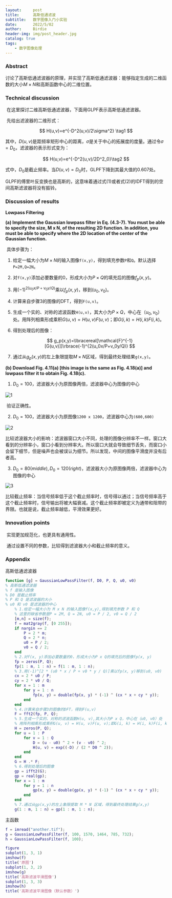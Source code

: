 ```yaml
---
layout:     post
title:      高斯低通滤波
subtitle:   数字图像入门小实验
date:       2022/5/02
author:     Birdie
header-img: img/post_header.jpg
catalog: true
tags:
    - 数字图像处理
---
```



### Abstract

​		讨论了高斯低通滤波器的原理，并实现了高斯低通滤波器：能够指定生成的二维函数的大小$M\times N$和高斯函数中心的二维位置。

<div STYLE="page-break-after: always;"></div>

### Technical discussion

​		在这里探讨二维高斯低通滤波器，下面用GLPF表示高斯低通滤波器。

​		先给出滤波器的二维形式：

$$
H(u,v)=e^{-D^2(u,v)/2\sigma^2} \tag1
$$

其中，$D(u,v)$是距频率矩形中心的距离，$\sigma$是关于中心的拓展度的度量。通过令$\sigma=D_0$，滤波器的表示形式变为：

$$
H(u,v)=e^{-D^2(u,v)/2D^2_0}\tag2
$$

式中，$D_0$是截止频率。当$D(u,v)=D_0$时，GLPF下降到其最大值的0.607处。

​		GLPF的傅里叶反变换也是高斯的，这意味着通过式(1)或者式(2)的IDFT得到的空间高斯滤波器将没有振铃。


<div STYLE="page-break-after: always;"></div>

### Discussion of results

**Lowpass Filtering**

**(a) Implement the Gaussian lowpass filter in Eq. (4.3-7). You must be able to specify the size, M x N, of the resulting 2D function. In addition, you must be able to specify where the 2D location of the center of the Gaussian function.**

​		具体步骤为：

1. 给定一幅大小为$M\times N$的输入图像`f(x,y)`，得到填充参数`P`和`Q`。默认选择`P=2M,Q=2N`。

2. 对`f(x,y)`添加必要数量的0，形成大小为$P\times Q$的填充后的图像$f_p(x,y)$。

3. 用$(-1)^{2(u_0x/P+v_0y/Q)}$乘以$f_p(x,y)$，移到$(u_0,v_0)$。

4. 计算来自步骤3的图像的DFT，得到`F(u,v)`。

5. 生成一个实的、对称的滤波函数`H(u,v)`，其大小为$P\times Q$，中心在$（u_0,v_0）$处。用阵列相乘形成乘积$G(u,v) = H(u,v)F(u,v)$；即$G(i,k)=H(i,k)F(i,k)$。

6. 得到处理后的图像：

   $$
   g_p(x,y)=\lbracereal[\mathcal{F}^{-1}[G(u,v)]]\rbrace(-1)^{2(u_0x/P+v_0y/Q)}
   $$

7. 通过从$g_p(x,y)$的左上象限提取$M\times N$区域，得到最终处理结果`g(x,y)`。

**(b) Download Fig. 4.11(a) [this image is the same as Fig. 4.18(a)] and lowpass filter it to obtain Fig. 4.18(c).**

1. $D_0=100$，滤波器大小为原图像两倍，滤波器中心为图像的中心

![1]({{site.url}}/img/2022-5-02-高斯低通滤波/1.png)

​		验证正确性。

2. $D_0=100$，滤波器大小为原图像`1200 x 1200`，滤波器中心为`(600,600)`

![2]({{site.url}}/img/2022-5-02-高斯低通滤波/2.png)

​		比较滤波器大小的影响：滤波器窗口大小不同，处理的图像分辨率不一样。窗口大看到的分辨率小，窗口小看到分辨率大。所以窗口大就会导致细节丢失，而窗口小会留下细节，但是噪声也会被误认为细节。所以发现，中间的图像平滑度并没有后者高。

3. $D_0=80(middle),D_0=120(right)$，滤波器大小为原图像两倍，滤波器中心为图像的中心

![3]({{site.url}}/img/2022-5-02-高斯低通滤波/3.png)

​		比较截止频率：当信号频率低于这个截止频率时，信号得以通过；当信号频率高于这个截止频率时，信号输出将被大幅衰减。这个截止频率即被定义为通带和阻带的界限。也就是说，截止频率越低，平滑效果更好。

### Innovation points

​		实现更加规范化，也更具有通用性。

​		通过设置不同的参数，比较得到滤波器大小和截止频率的意义。

<div STYLE="page-break-after: always;"></div>

### Appendix

高斯低通滤波器

```matlab
function [g] = GaussianLowPassFilter(f, D0, P, Q, u0, v0)
% 高斯低通滤波器
% f 是输入图像
% D0 是截止频率
% P 和 Q 是滤波器的大小
% u0 和 v0 是滤波器的中心
    % 1.给定一幅大小为 M x N 的输入图像f(x,y),得到填充参数 P 和 Q
    % 这里的缺省参数是P = 2M, Q = 2N, u0 = P / 2, v0 = Q / 2
    [m,n] = size(f);
    f = mat2gray(f, [0 255]);
    if nargin == 2
        P = 2 * m;
        Q = 2 * n;
        u0 = P / 2;
        v0 = Q / 2;
    end
    % 2.对f(x, y)添加必要数量的0，形成大小为P x Q的填充后的图像fp(x, y)
    fp = zeros(P, Q);
    fp(1 : m, 1 : n) = f(1 : m, 1 : n);
    % 3.用(-1)^[2 * (u0 * x / P + v0 * y / Q)]乘以fp(x, y)移到(u0, v0)
    cx = 2 * u0 / P;
    cy = 2 * v0 / Q;
    for x = 1 : m
        for y = 1 : n
            fp(x, y) = double(fp(x, y) * (-1) ^ (cx * x + cy * y));
        end
    end
    % 4.计算来自步骤3的图像的DFT，得到F(u,v)
    F = fft2(fp, P, Q);
    % 5.生成一个实的、对称的滤波函数H(u, v),其大小为P x Q，中心在（u0, v0）处
    % 用阵列相乘形成乘积G(u, v) = H(u, v)F(u, v);即G(i, k) = H(i, k)F(i, k)
    H = zeros(P, Q);
    for u = 1 : P
        for v = 1 : Q
            D = (u - u0) ^ 2 + (v - v0) ^ 2;
            H(u, v) = exp((-D) / (2 * D0 ^ 2));
        end
    end
    G = H .* F;
    % 6.得到处理后的图像
    gp = ifft2(G); 
    gp = real(gp);
    for x = 1 : m
        for y = 1 : n 
            gp(x, y) = double(gp(x, y) * (-1) ^ (cx * x + cy * y));
        end
    end
    % 7.通过从gp(x,y)的左上象限提取 M * N 区域，得到最终处理结果g(x,y)
    g(1 : m, 1 : n) = gp(1 : m, 1 : n);
```

主函数

```matlab
f = imread("another.tif");
g = GaussianLowPassFilter(f, 100, 1570, 1464, 785, 732);
h = GaussianLowPassFilter(f, 100);

figure
subplot(1, 3, 1)
imshow(f)
title('原图')
subplot(1, 3, 2)
imshow(g)
title('高斯滤波平滑图像')
subplot(1, 3, 3)
imshow(h)
title('高斯滤波平滑图像（默认参数）')
```
